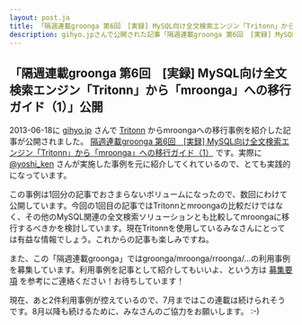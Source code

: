 ```yaml
---
layout: post.ja
title: 「隔週連載groonga 第6回　[実録] MySQL向け全文検索エンジン「Tritonn」から「mroonga」への移行ガイド（1）」公開
description: gihyo.jpさんで公開された記事「隔週連載groonga 第6回　[実録] MySQL向け全文検索エンジン「Tritonn」から「mroonga」への移行ガイド（1）」の紹介
---
```

## 「隔週連載groonga 第6回　[実録] MySQL向け全文検索エンジン「Tritonn」から「mroonga」への移行ガイド（1）」公開

2013-06-18に [gihyo.jp](http://gihyo.jp/) さんで
[Tritonn](http://qwik.jp/tritonn/)
からmroongaへの移行事例を紹介した記事が公開されました。 [隔週連載groonga
第6回　[実録]
MySQL向け全文検索エンジン「Tritonn」から「mroonga」への移行ガイド（1）](http://gihyo.jp/dev/clip/01/groonga/0006)
です。実際に [@yoshi_ken](https://twitter.com/yoshi_ken)
さんが実施した事例を元に紹介してくれているので、とても実践的になっています。

この事例は1回分の記事でおさまらないボリュームになったので、数回にわけて公開しています。今回の1回目の記事ではTritonnとmroongaの比較だけではなく、その他のMySQL関連の全文検索ソリューションとも比較してmroongaに移行するべきかを検討しています。現在Tritonnを使用しているみなさんにとっては有益な情報でしょう。これからの記事も楽しみですね。

また、この「隔週連載groonga」ではgroonga/mroonga/rroonga/...の利用事例を募集しています。利用事例を記事として紹介してもいいよ、という方は
[募集要項](http://sourceforge.jp/projects/groonga/lists/archive/dev/2013-February/001186.html)
を参考にご連絡ください！お待ちしています！

現在、あと2件利用事例が控えているので、7月まではこの連載は続けられそうです。8月以降も続けるために、みなさんのご協力をお願いします。
:-)

